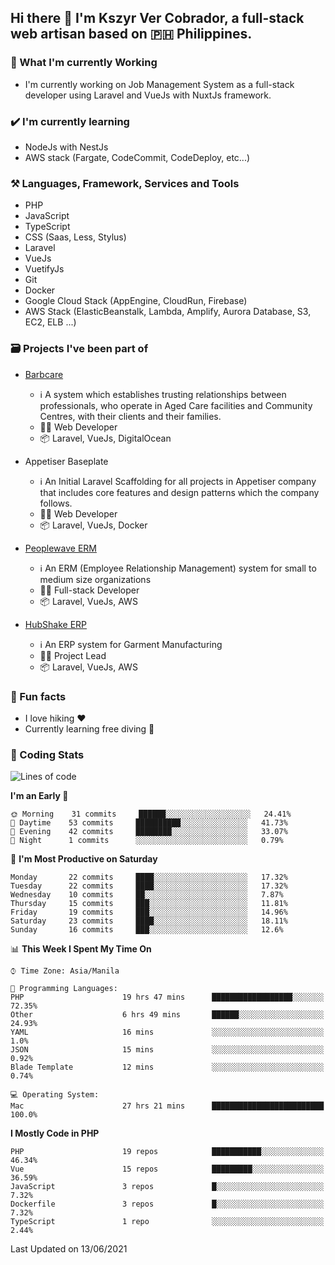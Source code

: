 ## Hi there 👋 I'm Kszyr Ver Cobrador, a full-stack web artisan based on 🇵🇭 Philippines.

### 🚀 What I'm currently Working

- I'm currently working on Job Management System as a full-stack developer using Laravel and VueJs with NuxtJs framework.

### ✔️ I'm currently learning

- NodeJs with NestJs
- AWS stack (Fargate, CodeCommit, CodeDeploy, etc...)

### ⚒️ Languages, Framework, Services and Tools
- PHP
- JavaScript
- TypeScript
- CSS (Saas, Less, Stylus)
- Laravel
- VueJs
- VuetifyJs
- Git
- Docker
- Google Cloud Stack (AppEngine, CloudRun, Firebase)
- AWS Stack (ElasticBeanstalk, Lambda, Amplify, Aurora Database, S3, EC2, ELB ...)


### 🗃 Projects I've been part of

- <a href="https://appetiser.com.au/portfolio/barbcare" target="_blank">Barbcare</a>

  - ℹ️ A system which establishes trusting relationships between professionals, who operate in Aged Care facilities and Community Centres, with their clients and their families.
  - 👨‍💻 Web Developer
  - 📦 Laravel, VueJs, DigitalOcean

- Appetiser Baseplate

  - ℹ️ An Initial Laravel Scaffolding for all projects in Appetiser company that includes core features and design patterns which the company follows.
  - 👨‍💻 Web Developer
  - 📦 Laravel, VueJs, Docker

- <a href="https://peoplewave.co" target="_blank">Peoplewave ERM</a>

  - ℹ️ An ERM (Employee Relationship Management) system for small to medium size organizations
  - 👨‍💻 Full-stack Developer
  - 📦 Laravel, VueJs, AWS

- <a href="https://www.posbang.com/garment-erp" target="_blank">HubShake ERP</a>

  - ℹ️ An ERP system for Garment Manufacturing
  - 👨‍💻 Project Lead
  - 📦 Laravel, VueJs, AWS

### 🌴 Fun facts

- I love hiking ❤️
- Currently learning free diving 🥽

### 🌟 Coding Stats

<!-- WakaTime Stats -->

<!--START_SECTION:waka-->
![Lines of code](https://img.shields.io/badge/From%20Hello%20World%20I%27ve%20Written-489371%20lines%20of%20code-blue)

**I'm an Early 🐤** 

```text
🌞 Morning    31 commits     ██████░░░░░░░░░░░░░░░░░░░   24.41% 
🌆 Daytime    53 commits     ██████████░░░░░░░░░░░░░░░   41.73% 
🌃 Evening    42 commits     ████████░░░░░░░░░░░░░░░░░   33.07% 
🌙 Night      1 commits      ░░░░░░░░░░░░░░░░░░░░░░░░░   0.79%

```
📅 **I'm Most Productive on Saturday** 

```text
Monday       22 commits     ████░░░░░░░░░░░░░░░░░░░░░   17.32% 
Tuesday      22 commits     ████░░░░░░░░░░░░░░░░░░░░░   17.32% 
Wednesday    10 commits     ██░░░░░░░░░░░░░░░░░░░░░░░   7.87% 
Thursday     15 commits     ███░░░░░░░░░░░░░░░░░░░░░░   11.81% 
Friday       19 commits     ███░░░░░░░░░░░░░░░░░░░░░░   14.96% 
Saturday     23 commits     ████░░░░░░░░░░░░░░░░░░░░░   18.11% 
Sunday       16 commits     ███░░░░░░░░░░░░░░░░░░░░░░   12.6%

```


📊 **This Week I Spent My Time On** 

```text
⌚︎ Time Zone: Asia/Manila

💬 Programming Languages: 
PHP                      19 hrs 47 mins      ██████████████████░░░░░░░   72.35% 
Other                    6 hrs 49 mins       ██████░░░░░░░░░░░░░░░░░░░   24.93% 
YAML                     16 mins             ░░░░░░░░░░░░░░░░░░░░░░░░░   1.0% 
JSON                     15 mins             ░░░░░░░░░░░░░░░░░░░░░░░░░   0.92% 
Blade Template           12 mins             ░░░░░░░░░░░░░░░░░░░░░░░░░   0.74%

💻 Operating System: 
Mac                      27 hrs 21 mins      █████████████████████████   100.0%

```

**I Mostly Code in PHP** 

```text
PHP                      19 repos            ███████████░░░░░░░░░░░░░░   46.34% 
Vue                      15 repos            █████████░░░░░░░░░░░░░░░░   36.59% 
JavaScript               3 repos             █░░░░░░░░░░░░░░░░░░░░░░░░   7.32% 
Dockerfile               3 repos             █░░░░░░░░░░░░░░░░░░░░░░░░   7.32% 
TypeScript               1 repo              ░░░░░░░░░░░░░░░░░░░░░░░░░   2.44%

```



 Last Updated on 13/06/2021
<!--END_SECTION:waka-->
